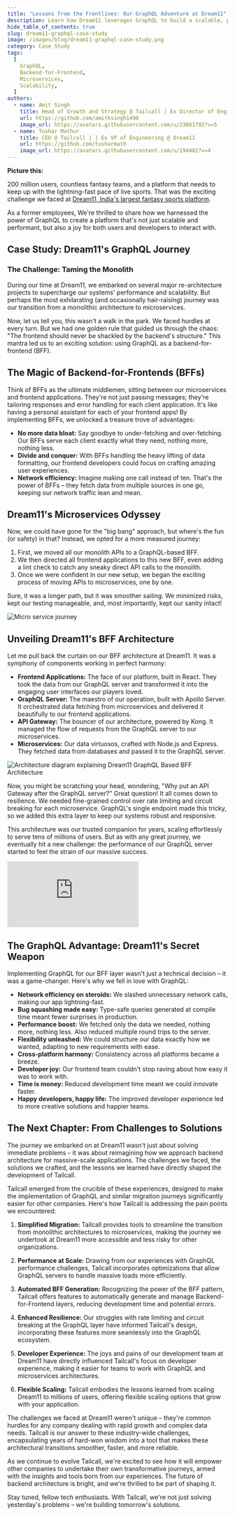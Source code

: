 ```yaml
---
title: "Lessons from the Frontlines: Our GraphQL Adventure at Dream11"
description: Learn how Dream11 leverages GraphQL to build a scalable, performant, and user-friendly fantasy sports platform.
hide_table_of_contents: true
slug: dream11-graphql-case-study
image: /images/blog/dream11-graphql-case-study.png
category: Case Study
tags:
  [
    GraphQL,
    Backend-for-Frontend,
    Microservices,
    Scalability,
  ]
authors:
  - name: Amit Singh
    title: Head of Growth and Strategy @ Tailcall | Ex Director of Engineering @ Dream11
    url: https://github.com/amitksingh1490
    image_url: https://avatars.githubusercontent.com/u/23661702?v=5
  - name: Tushar Mathur
    title: CEO @ Tailcall | | Ex VP of Engineering @ Dream11
    url: https://github.com/tusharmath
    image_url: https://avatars.githubusercontent.com/u/194482?v=4
---
```


**Picture this:**

200 million users, countless fantasy teams, and a platform that needs to keep up with the lightning-fast pace of live sports. That was the exciting challenge we faced at [Dream11, India's largest fantasy sports platform](https://www.dream11.com/).

As a former employees, We're thrilled to share how we harnessed the power of GraphQL to create a platform that's not just scalable and performant, but also a joy for both users and developers to interact with.

<!-- truncate -->

## Case Study: Dream11's GraphQL Journey

### The Challenge: Taming the Monolith

During our time at Dream11, we embarked on several major re-architecture projects to supercharge our systems' performance and scalability. But perhaps the most exhilarating (and occasionally hair-raising) journey was our transition from a monolithic architecture to microservices.

Now, let us tell you, this wasn't a walk in the park. We faced hurdles at every turn. But we had one golden rule that guided us through the chaos: "The frontend should never be shackled by the backend's structure." This mantra led us to an exciting solution: using GraphQL as a backend-for-frontend (BFF).

## The Magic of Backend-for-Frontends (BFFs)

Think of BFFs as the ultimate middlemen, sitting between our microservices and frontend applications. They're not just passing messages; they're tailoring responses and error handling for each client application. It's like having a personal assistant for each of your frontend apps! By implementing BFFs, we unlocked a treasure trove of advantages:

- **No more data bloat:** Say goodbye to under-fetching and over-fetching. Our BFFs serve each client exactly what they need, nothing more, nothing less.
- **Divide and conquer:** With BFFs handling the heavy lifting of data formatting, our frontend developers could focus on crafting amazing user experiences.
- **Network efficiency:** Imagine making one call instead of ten. That's the power of BFFs – they fetch data from multiple sources in one go, keeping our network traffic lean and mean.

## Dream11's Microservices Odyssey

Now, we could have gone for the "big bang" approach, but where's the fun (or safety) in that? Instead, we opted for a more measured journey:

1. First, we moved all our monolith APIs to a GraphQL-based BFF.
2. We then directed all frontend applications to this new BFF, even adding a lint check to catch any sneaky direct API calls to the monolith.
3. Once we were confident in our new setup, we began the exciting process of moving APIs to microservices, one by one.

Sure, it was a longer path, but it was smoother sailing. We minimized risks, kept our testing manageable, and, most importantly, kept our sanity intact!

![Micro service journey](../static/images/blog/monolith-to-microservices.png)

## Unveiling Dream11's BFF Architecture

Let me pull back the curtain on our BFF architecture at Dream11. It was a symphony of components working in perfect harmony:

- **Frontend Applications:** The face of our platform, built in React. They took the data from our GraphQL server and transformed it into the engaging user interfaces our players loved.
- **GraphQL Server:** The maestro of our operation, built with Apollo Server. It orchestrated data fetching from microservices and delivered it beautifully to our frontend applications.
- **API Gateway:** The bouncer of our architecture, powered by Kong. It managed the flow of requests from the GraphQL server to our microservices.
- **Microservices:** Our data virtuosos, crafted with Node.js and Express. They fetched data from databases and passed it to the GraphQL server.

![Architecture diagram explaining Dream11 GraphQL Based BFF Architecture](../static/images/blog/dream11_bff.png)

Now, you might be scratching your head, wondering, "Why put an API Gateway after the GraphQL server?" Great question! It all comes down to resilience. We needed fine-grained control over rate limiting and circuit breaking for each microservice. GraphQL's single endpoint made this tricky, so we added this extra layer to keep our systems robust and responsive.

This architecture was our trusted companion for years, scaling effortlessly to serve tens of millions of users. But as with any great journey, we eventually hit a new challenge: the performance of our GraphQL server started to feel the strain of our massive success.

<div style={{ position: 'relative', paddingBottom: '56.25%', height: 0, overflow: 'hidden', maxWidth:'100%'}}>
  <iframe
    src="https://www.youtube.com/embed/Esb7oQ0PuXw?si=kuSvBFaUki2GYJie&rel=0"
    frameBorder="0"
    title="Lessons for Scaling GraphQL"
    style={{ position: 'absolute', top: 0, left: 0, width: '100%', height: '100%', border: 0 }}
    allow="accelerometer; autoplay; clipboard-write; encrypted-media; gyroscope; picture-in-picture; web-share"
    referrerPolicy="strict-origin-when-cross-origin"
    allowFullScreen
  ></iframe>
</div>

## The GraphQL Advantage: Dream11's Secret Weapon

Implementing GraphQL for our BFF layer wasn't just a technical decision – it was a game-changer. Here's why we fell in love with GraphQL:

- **Network efficiency on steroids:** We slashed unnecessary network calls, making our app lightning-fast.
- **Bug squashing made easy:** Type-safe queries generated at compile time meant fewer surprises in production.
- **Performance boost:** We fetched only the data we needed, nothing more, nothing less. Also reduced multiple round trips to the server.
- **Flexibility unleashed:** We could structure our data exactly how we wanted, adapting to new requirements with ease.
- **Cross-platform harmony:** Consistency across all platforms became a breeze.
- **Developer joy:** Our frontend team couldn't stop raving about how easy it was to work with.
- **Time is money:** Reduced development time meant we could innovate faster.
- **Happy developers, happy life:** The improved developer experience led to more creative solutions and happier teams.

## The Next Chapter: From Challenges to Solutions

The journey we embarked on at Dream11 wasn't just about solving immediate problems – it was about reimagining how we approach backend architecture for massive-scale applications. The challenges we faced, the solutions we crafted, and the lessons we learned have directly shaped the development of Tailcall.

Tailcall emerged from the crucible of these experiences, designed to make the implementation of GraphQL and similar migration journeys significantly easier for other companies. Here's how Tailcall is addressing the pain points we encountered:

1. **Simplified Migration:** Tailcall provides tools to streamline the transition from monolithic architectures to microservices, making the journey we undertook at Dream11 more accessible and less risky for other organizations.

2. **Performance at Scale:** Drawing from our experiences with GraphQL performance challenges, Tailcall incorporates optimizations that allow GraphQL servers to handle massive loads more efficiently.

3. **Automated BFF Generation:** Recognizing the power of the BFF pattern, Tailcall offers features to automatically generate and manage Backend-for-Frontend layers, reducing development time and potential errors.

4. **Enhanced Resilience:** Our struggles with rate limiting and circuit breaking at the GraphQL layer have informed Tailcall's design, incorporating these features more seamlessly into the GraphQL ecosystem.

5. **Developer Experience:** The joys and pains of our development team at Dream11 have directly influenced Tailcall's focus on developer experience, making it easier for teams to work with GraphQL and microservices architectures.

6. **Flexible Scaling:** Tailcall embodies the lessons learned from scaling Dream11 to millions of users, offering flexible scaling options that grow with your application.

The challenges we faced at Dream11 weren't unique – they're common hurdles for any company dealing with rapid growth and complex data needs. Tailcall is our answer to these industry-wide challenges, encapsulating years of hard-won wisdom into a tool that makes these architectural transitions smoother, faster, and more reliable.

As we continue to evolve Tailcall, we're excited to see how it will empower other companies to undertake their own transformative journeys, armed with the insights and tools born from our experiences. The future of backend architecture is bright, and we're thrilled to be part of shaping it.

Stay tuned, fellow tech enthusiasts. With Tailcall, we're not just solving yesterday's problems – we're building tomorrow's solutions.
